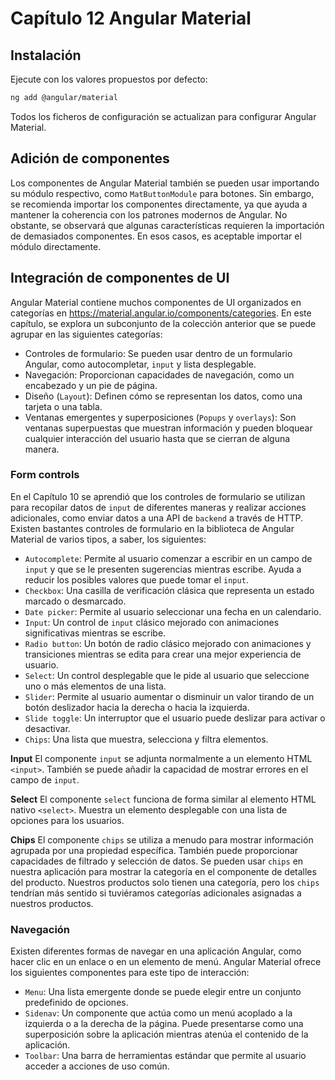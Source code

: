# Capítulo 12 Angular Material

## Instalación

Ejecute con los valores propuestos por defecto:

```bash
ng add @angular/material
```

Todos los ficheros de configuración se actualizan para configurar Angular Material.

## Adición de componentes

Los componentes de Angular Material también se pueden usar importando su módulo respectivo, como `MatButtonModule` para botones. Sin embargo, se recomienda importar los componentes directamente, ya que ayuda a mantener la coherencia con los patrones modernos de Angular. No obstante, se observará que algunas características requieren la importación de demasiados componentes. En esos casos, es aceptable importar el módulo directamente.

## Integración de componentes de UI
Angular Material contiene muchos componentes de UI organizados en categorías en https://material.angular.io/components/categories. En este capítulo, se explora un subconjunto de la colección anterior que se puede agrupar en las siguientes categorías:
* Controles de formulario: Se pueden usar dentro de un formulario Angular, como autocompletar, `input` y lista desplegable.
* Navegación: Proporcionan capacidades de navegación, como un encabezado y un pie de página.
* Diseño (`Layout`): Definen cómo se representan los datos, como una tarjeta o una tabla.
* Ventanas emergentes y superposiciones (`Popups` y `overlays`): Son ventanas superpuestas que muestran información y pueden bloquear cualquier interacción del usuario hasta que se cierran de alguna manera.

### Form controls

En el Capítulo 10 se aprendió que los controles de formulario se utilizan para recopilar datos de `input` de diferentes maneras y realizar acciones adicionales, como enviar datos a una API de `backend` a través de HTTP.
Existen bastantes controles de formulario en la biblioteca de Angular Material de varios tipos, a saber, los siguientes:
* `Autocomplete`: Permite al usuario comenzar a escribir en un campo de `input` y que se le presenten sugerencias mientras escribe. Ayuda a reducir los posibles valores que puede tomar el `input`.
* `Checkbox`: Una casilla de verificación clásica que representa un estado marcado o desmarcado.
* `Date picker`: Permite al usuario seleccionar una fecha en un calendario.
* `Input`: Un control de `input` clásico mejorado con animaciones significativas mientras se escribe.
* `Radio button`: Un botón de radio clásico mejorado con animaciones y transiciones mientras se edita para crear una mejor experiencia de usuario.
* `Select`: Un control desplegable que le pide al usuario que seleccione uno o más elementos de una lista.
* `Slider`: Permite al usuario aumentar o disminuir un valor tirando de un botón deslizador hacia la derecha o hacia la izquierda.
* `Slide toggle`: Un interruptor que el usuario puede deslizar para activar o desactivar.
* `Chips`: Una lista que muestra, selecciona y filtra elementos.

**Input**
El componente `input` se adjunta normalmente a un elemento HTML `<input>`. También se puede añadir la capacidad de mostrar errores en el campo de `input`.

**Select**
El componente `select` funciona de forma similar al elemento HTML nativo
`<select>`. Muestra un elemento desplegable con una lista de opciones para los
usuarios.

**Chips**
El componente `chips` se utiliza a menudo para mostrar información agrupada por
una propiedad específica. También puede proporcionar capacidades de filtrado y
selección de datos. Se pueden usar `chips` en nuestra aplicación para mostrar la
categoría en el componente de detalles del producto. Nuestros productos solo
tienen una categoría, pero los `chips` tendrían más sentido si tuviéramos
categorías adicionales asignadas a nuestros productos.

### Navegación
Existen diferentes formas de navegar en una aplicación Angular, como hacer clic
en un enlace o en un elemento de menú. Angular Material ofrece los siguientes
componentes para este tipo de interacción:

*   `Menu`: Una lista emergente donde se puede elegir entre un conjunto
    predefinido de opciones.
*   `Sidenav`: Un componente que actúa como un menú acoplado a la izquierda o
    a la derecha de la página. Puede presentarse como una superposición sobre la
    aplicación mientras atenúa el contenido de la aplicación.
*   `Toolbar`: Una barra de herramientas estándar que permite al usuario acceder
    a acciones de uso común.



